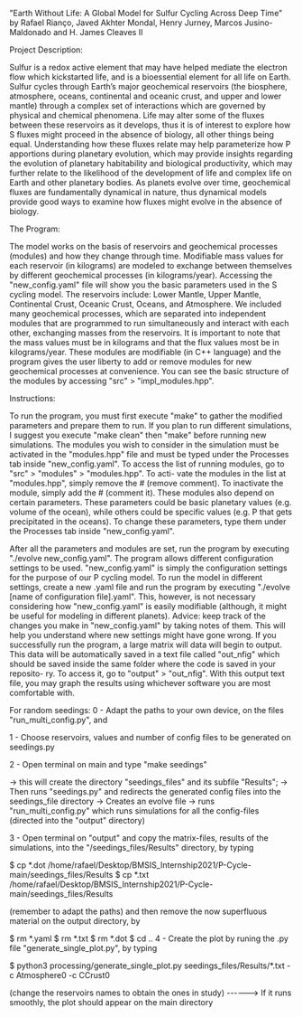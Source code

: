 "Earth Without Life: A Global Model for Sulfur Cycling Across Deep Time" by Rafael Rianço, Javed Akhter Mondal, Henry Jurney, Marcos Jusino-Maldonado and H. James Cleaves II

Project Description:

Sulfur is a redox active element that may have helped mediate the electron flow which kickstarted life, and is a bioessential element for all life on Earth. Sulfur cycles through Earth’s major geochemical reservoirs (the biosphere, atmosphere, oceans, continental and oceanic crust, and upper and lower mantle) through a complex set of interactions which are governed by physical and chemical phenomena. Life may alter some of the fluxes between these reservoirs as it develops, thus it is of interest to explore how S fluxes might proceed in the absence of biology, all other things being equal. Understanding how these fluxes relate may help parameterize how P apportions during planetary evolution, which may provide insights regarding the evolution of planetary habitability and biological productivity, which may further relate to the likelihood of the development of life and complex life on Earth and other planetary bodies. As planets evolve over time, geochemical fluxes are fundamentally dynamical in nature, thus dynamical models provide good ways to examine how fluxes might evolve in the absence of biology.

The Program:

The model works on the basis of reservoirs and geochemical processes (modules) and how they change through time. Modifiable mass values for each reservoir (in kilograms) are modeled to exchange between themselves by different geochemical processes (in kilograms/year). Accessing the "new_config.yaml" file will show you the basic parameters used in the S cycling model. The reservoirs include: Lower Mantle, Upper Mantle, Continental Crust, Oceanic Crust, Oceans, and Atmosphere. We included many geochemical processes, which are separated into independent modules that are programmed to run simultaneously and interact with each other, exchanging masses from the reservoirs. It is important to note that the mass values must be in kilograms and that the flux values most be in kilograms/year. These modules are modifiable (in C++ language) and the program gives the user liberty to add or remove modules for new geochemical processes at convenience. You can see the basic structure of the modules by accessing "src" > "impl_modules.hpp".

Instructions:

To run the program, you must first execute "make" to gather the modified parameters and prepare them to run. If you plan to run different simulations, I suggest you execute "make clean" then "make" before running new simulations. The modules you wish to consider in the simulation must be activated in the "modules.hpp" file and must be typed under the Processes tab inside "new_config.yaml". To access the list of running modules, go to "src" > "modules" > "modules.hpp". To acti- vate the modules in the list at "modules.hpp", simply remove the # (remove comment). To inactivate the module, simply add the # (comment it). These modules also depend on certain parameters. These parameters could be basic planetary values (e.g. volume of the ocean), while others could be specific values (e.g. P that gets precipitated in the oceans). To change these parameters, type them under the Processes tab inside "new_config.yaml".

After all the parameters and modules are set, run the program by executing "./evolve new_config.yaml". The program allows different configuration settings to be used. "new_config.yaml" is simply the configuration settings for the purpose of our P cycling model. To run the model in different settings, create a new .yaml file and run the program by executing "./evolve [name of configuration file].yaml". This, however, is not necessary considering how "new_config.yaml" is easily modifiable (although, it might be useful for modeling in different planets). Advice: keep track of the changes you make in "new_config.yaml" by taking notes of them. This will help you understand where new settings might have gone wrong. If you successfully run the program, a large matrix will data will begin to output. This data will be automatically saved in a text file called "out_nfig" which should be saved inside the same folder where the code is saved in your reposito- ry. To access it, go to "output" > "out_nfig". With this output text file, you may graph the results using whichever software you are most comfortable with.

For random seedings: 0 - Adapt the paths to your own device, on the files "run_multi_config.py", and

1 - Choose reservoirs, values and number of config files to be generated on seedings.py

2 - Open terminal on main and type "make seedings"

-> this will create the directory "seedings_files" and its subfile "Results"; -> Then runs "seedings.py" and redirects the generated config files into the seedings_file directory -> Creates an evolve file -> runs "run_multi_config.py" which runs simulations for all the config-files (directed into the "output" directory)

3 - Open terminal on "output" and copy the matrix-files, results of the simulations, into the "/seedings_files/Results" directory, by typing

$ cp *.dot /home/rafael/Desktop/BMSIS_Internship2021/P-Cycle-main/seedings_files/Results $ cp *.txt /home/rafael/Desktop/BMSIS_Internship2021/P-Cycle-main/seedings_files/Results

(remember to adapt the paths) and then remove the now superfluous material on the output directory, by

$ rm *.yaml $ rm *.txt $ rm *.dot $ cd .. 4 - Create the plot by runing the .py file "generate_single_plot.py", by typing

$ python3 processing/generate_single_plot.py seedings_files/Results/*.txt -c Atmosphere0 -c CCrust0

(change the reservoirs names to obtain the ones in study) ------> If it runs smoothly, the plot should appear on the main directory
